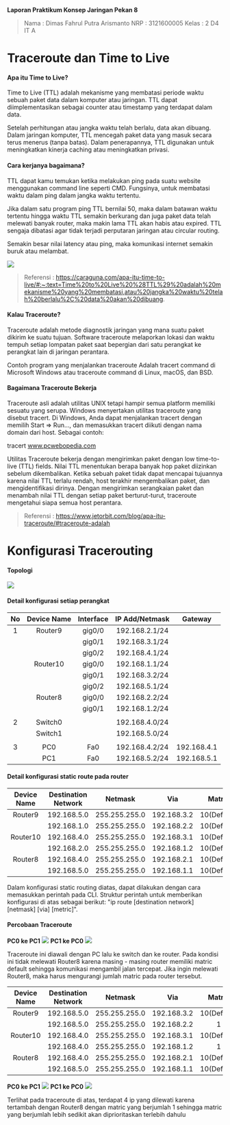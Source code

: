 **Laporan Praktikum Konsep Jaringan Pekan 8**
> Nama  : Dimas Fahrul Putra Arismanto
> NRP   : 3121600005
> Kelas : 2 D4 IT A

# Traceroute dan Time to Live

#### Apa itu Time to Live?
Time to Live (TTL) adalah mekanisme yang membatasi periode waktu sebuah paket data dalam komputer atau jaringan. TTL dapat diimplementasikan sebagai counter atau timestamp yang terdapat dalam data.

Setelah perhitungan atau jangka waktu telah berlalu, data akan dibuang. Dalam jaringan komputer, TTL mencegah paket data yang masuk secara terus menerus (tanpa batas). Dalam penerapannya, TTL digunakan untuk meningkatkan kinerja caching atau meningkatkan privasi.

#### Cara kerjanya bagaimana?
TTL dapat kamu temukan ketika melakukan ping pada suatu website menggunakan command line seperti CMD. Fungsinya, untuk membatasi waktu dalam ping dalam jangka waktu tertentu.

Jika dalam satu program ping TTL bernilai 50, maka dalam batawan waktu tertentu hingga waktu TTL semakin berkurang dan juga paket data telah melewati banyak router, maka makin lama TTL akan habis atau expired. TTL sengaja dibatasi agar tidak terjadi perputaran jaringan atau circular routing.

Semakin besar nilai latency atau ping, maka komunikasi internet semakin buruk atau melambat.

![](https://i.postimg.cc/qMhMwLrV/Screenshot-2022-10-13-174722.png)
> Referensi : https://caraguna.com/apa-itu-time-to-live/#:~:text=Time%20to%20Live%20%28TTL%29%20adalah%20mekanisme%20yang%20membatasi,atau%20jangka%20waktu%20telah%20berlalu%2C%20data%20akan%20dibuang.

#### Kalau Traceroute?
Traceroute adalah metode diagnostik jaringan yang mana suatu paket dikirim ke suatu tujuan. Software traceroute melaporkan lokasi dan waktu tempuh setiap lompatan paket saat bepergian dari satu perangkat ke perangkat lain di jaringan perantara.

Contoh program yang menjalankan traceroute Adalah tracert command di Microsoft Windows atau traceroute command di Linux, macOS, dan BSD.

#### Bagaimana Traceroute Bekerja
Traceroute asli adalah utilitas UNIX tetapi hampir semua platform memiliki sesuatu yang serupa. Windows menyertakan utilitas traceroute yang disebut tracert. Di Windows, Anda dapat menjalankan tracert dengan memilih Start => Run…, dan memasukkan tracert diikuti dengan nama domain dari host. Sebagai contoh:

tracert www.pcwebopedia.com

Utilitas Traceroute bekerja dengan mengirimkan paket dengan low time-to-live (TTL) fields. Nilai TTL menentukan berapa banyak hop paket diizinkan sebelum dikembalikan. Ketika sebuah paket tidak dapat mencapai tujuannya karena nilai TTL terlalu rendah, host terakhir mengembalikan paket, dan mengidentifikasi dirinya. Dengan mengirimkan serangkaian paket dan menambah nilai TTL dengan setiap paket berturut-turut, traceroute mengetahui siapa semua host perantara.

> Referensi : https://www.jetorbit.com/blog/apa-itu-traceroute/#traceroute-adalah

# Konfigurasi Tracerouting

#### Topologi
![](https://i.postimg.cc/286030WW/Screenshot-2022-10-13-170034.png)


#### Detail konfigurasi setiap perangkat
**No**|**Device Name**|**Interface**|**IP Add/Netmask**|**Gateway**
:----:|:-------------:|:----------:|:----------------:|:---------:
1|Router9|gig0/0|192.168.2.1/24
 |||gig0/1|192.168.3.1/24
 |||gig0/2|192.168.4.1/24
||Router10|gig0/0|192.168.1.1/24
|||gig0/1|192.168.3.2/24
|||gig0/2|192.168.5.1/24
||Router8|gig0/0|192.168.2.2/24
|||gig0/1|192.168.1.2/24
||||
2|Switch0||192.168.4.0/24
||Switch1||192.168.5.0/24
||||
3|PC0|Fa0|192.168.4.2/24|192.168.4.1
||PC1|Fa0|192.168.5.2/24|192.168.5.1

#### Detail konfigurasi static route pada router
**Device Name**|**Destination Network**|**Netmask**|**Via**|**Matric**
:----:|:-------------:|:----------:|:----------------:|:---------:
Router9|192.168.5.0|255.255.255.0|192.168.3.2|10(Default)
||192.168.1.0|255.255.255.0|192.168.2.2|10(Default)
Router10|192.168.4.0|255.255.255.0|192.168.3.1|10(Default)
||192.168.2.0|255.255.255.0|192.168.1.2|10(Default)
Router8|192.168.4.0|255.255.255.0|192.168.2.1|10(Default)
||192.168.5.0|255.255.255.0|192.168.1.1|10(Default)

Dalam konfigurasi static routing diatas, dapat dilakukan dengan cara memasukkan perintah pada CLI. Struktur perintah untuk memberikan konfigurasi di atas sebagai berikut:
"ip route [destination network] [netmask] [via] [metric]".

#### Percobaan Traceroute
**PC0 ke PC1**
![](https://i.postimg.cc/ZKjK7TYG/Screenshot-2022-10-13-184824.png)
**PC1 ke PC0**
![](https://i.postimg.cc/rFTNG9zh/Screenshot-2022-10-13-185117.png)

Traceroute ini diawali dengan PC lalu ke switch dan ke router. Pada kondisi ini tidak melewati Router8 karena masing - masing router memiliki matric default sehingga komunikasi mengambil jalan tercepat. Jika ingin melewati Router8, maka harus mengurangi jumlah matric pada router tersebut.

**Device Name**|**Destination Network**|**Netmask**|**Via**|**Matric**
:----:|:-------------:|:----------:|:----------------:|:---------:
Router9|192.168.5.0|255.255.255.0|192.168.3.2|10(Default)
||192.168.5.0|255.255.255.0|192.168.2.2|1
Router10|192.168.4.0|255.255.255.0|192.168.3.1|10(Default)
||192.168.4.0|255.255.255.0|192.168.1.2|1
Router8|192.168.4.0|255.255.255.0|192.168.2.1|10(Default)
||192.168.5.0|255.255.255.0|192.168.1.1|10(Default)

**PC0 ke PC1**
![](https://i.postimg.cc/251dGkvG/Screenshot-2022-10-13-193229.png)
**PC1 ke PC0**
![](https://i.postimg.cc/XJcrcm2x/Screenshot-2022-10-13-193351.png)

Terlihat pada traceroute di atas, terdapat 4 ip yang dilewati karena tertambah dengan Router8 dengan matric yang berjumlah 1 sehingga matric yang berjumlah lebih sedikit akan diprioritaskan terlebih dahulu














